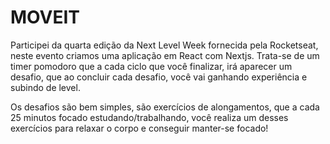 # MOVEIT

Participei da quarta edição da Next Level Week fornecida pela Rocketseat, neste evento criamos uma aplicação em React com Nextjs. Trata-se de um timer pomodoro que a cada ciclo que você finalizar, irá aparecer um desafio, que ao concluir cada desafio, você vai ganhando experiência e subindo de level.

Os desafios são bem simples, são exercícios de alongamentos, que a cada 25 minutos focado estudando/trabalhando, você realiza um desses exercícios para relaxar o corpo e conseguir manter-se focado!